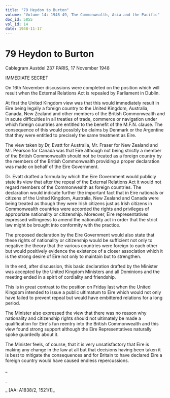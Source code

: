 ```yaml
---
title: "79 Heydon to Burton"
volume: "Volume 14: 1948-49, The Commonwealth, Asia and the Pacific"
doc_id: 5855
vol_id: 14
date: 1948-11-17
---
```


# 79 Heydon to Burton

Cablegram Austdel 237 PARIS, 17 November 1948

IMMEDIATE SECRET

On 16th November discussions were completed on the position which will result when the External Relations Act is repealed by Parliament in Dublin.

At first the United Kingdom view was that this would immediately result in Eire being legally a foreign country to the United Kingdom, Australia, Canada, New Zealand and other members of the British Commonwealth and in acute difficulties in all treaties of trade, commerce or navigation under which foreign countries are entitled to the benefit of the M.F.N. clause. The consequence of this would possibly be claims by Denmark or the Argentine that they were entitled to precisely the same treatment as Eire.

The view taken by Dr, Evatt for Australia, Mr. Fraser for New Zealand and Mr. Pearson for Canada was that Eire although not being strictly a member of the British Commonwealth should not be treated as a foreign country by the members of the British Commonwealth providing a proper declaration was made on behalf of the Eire Government.

Dr. Evatt drafted a formula by which the Eire Government would publicly state its view that after the repeal of the External Relations Act it would not regard members of the Commonwealth as foreign countries. The declaration would indicate further the important fact that in Eire nationals or citizens of the United Kingdom, Australia, New Zealand and Canada were being treated as though they were Irish citizens just as Irish citizens in Commonwealth countries were accorded the rights and privileges of appropriate nationality or citizenship. Moreover, Eire representatives expressed willingness to amend the nationality act in order that the strict law might be brought into conformity with the practice.

The proposed declaration by the Eire Government would also state that these rights of nationality or citizenship would be sufficient not only to negative the theory that the various countries were foreign to each other but would positively evidence the existence of a closer association which it is the strong desire of Eire not only to maintain but to strengthen.

In the end, after discussion, this basic declaration drafted by the Minister was accepted by the United Kingdom Ministers and all Dominions and the meeting ended in a spirit of cordiality and friendship.

This is in great contrast to the position on Friday last when the United Kingdom intended to issue a public ultimatum to Eire which would not only have failed to prevent repeal but would have embittered relations for a long period.

The Minister also expressed the view that there was no reason why nationality and citizenship rights should not ultimately be made a qualification for Eire's fun reentry into the British Commonwealth and this view found strong support although the Eire Representatives naturally spoke guardedly about it.

The Minister feels, of course, that it is very unsatisfactory that Eire is making any change in the law at all but that decisions having been taken it is best to mitigate the consequences and for Britain to have declared Eire a foreign country would have caused endless repercussions.

_

_

_ [AA: A1838/2, 1521/1]_
